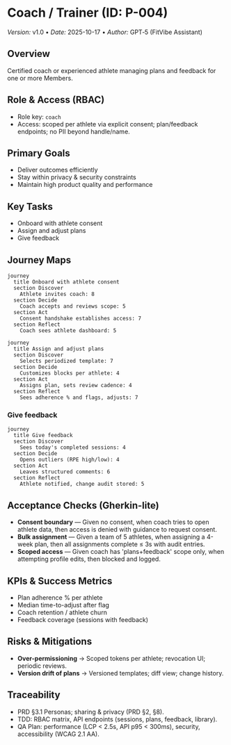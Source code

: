 <!-- File: persona-coach-trainer.md | Purpose: Persona document with journey maps and acceptance checks -->

# Coach / Trainer (ID: P-004)

_Version:_ v1.0 • _Date:_ 2025-10-17 • _Author:_ GPT‑5 (FitVibe Assistant)

## Overview

Certified coach or experienced athlete managing plans and feedback for one or more Members.

## Role & Access (RBAC)

- Role key: `coach`
- Access: scoped per athlete via explicit consent; plan/feedback endpoints; no PII beyond handle/name.

## Primary Goals

- Deliver outcomes efficiently
- Stay within privacy & security constraints
- Maintain high product quality and performance

## Key Tasks

- Onboard with athlete consent
- Assign and adjust plans
- Give feedback

## Journey Maps

```mermaid
journey
  title Onboard with athlete consent
  section Discover
    Athlete invites coach: 8
  section Decide
    Coach accepts and reviews scope: 5
  section Act
    Consent handshake establishes access: 7
  section Reflect
    Coach sees athlete dashboard: 5
```

```mermaid
journey
  title Assign and adjust plans
  section Discover
    Selects periodized template: 7
  section Decide
    Customizes blocks per athlete: 4
  section Act
    Assigns plan, sets review cadence: 4
  section Reflect
    Sees adherence % and flags, adjusts: 7
```

### Give feedback

```mermaid
journey
  title Give feedback
  section Discover
    Sees today's completed sessions: 4
  section Decide
    Opens outliers (RPE high/low): 4
  section Act
    Leaves structured comments: 6
  section Reflect
    Athlete notified, change audit stored: 5
```

## Acceptance Checks (Gherkin-lite)

- **Consent boundary** — Given no consent, when coach tries to open athlete data, then access is denied with guidance to request consent.
- **Bulk assignment** — Given a team of 5 athletes, when assigning a 4-week plan, then all assignments complete ≤ 3s with audit entries.
- **Scoped access** — Given coach has 'plans+feedback' scope only, when attempting profile edits, then blocked and logged.

## KPIs & Success Metrics

- Plan adherence % per athlete
- Median time-to-adjust after flag
- Coach retention / athlete churn
- Feedback coverage (sessions with feedback)

## Risks & Mitigations

- **Over-permissioning** → Scoped tokens per athlete; revocation UI; periodic reviews.
- **Version drift of plans** → Versioned templates; diff view; change history.

## Traceability

- PRD §3.1 Personas; sharing & privacy (PRD §2, §8).
- TDD: RBAC matrix, API endpoints (sessions, plans, feedback, library).
- QA Plan: performance (LCP < 2.5s, API p95 < 300ms), security, accessibility (WCAG 2.1 AA).

